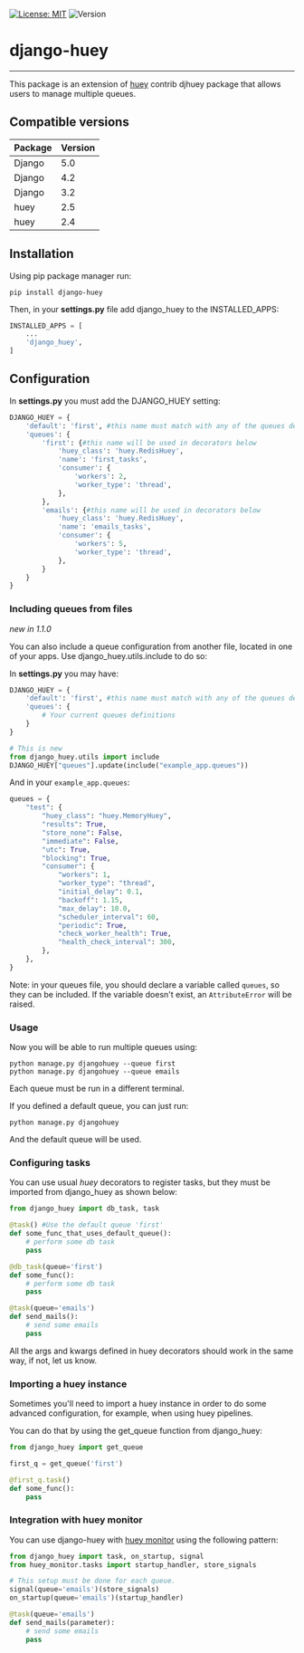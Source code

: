  [![License: MIT](https://img.shields.io/badge/License-MIT-yellow.svg)](https://opensource.org/licenses/MIT) ![Version](https://img.shields.io/badge/version-1.1.2-informational.svg)

# django-huey

***

This package is an extension of [huey](https://github.com/coleifer/huey) contrib djhuey package that allows users to manage multiple queues.

## Compatible versions
| Package     | Version     |
| ----------- | ----------- |
| Django      | 5.0         |
| Django      | 4.2         |
| Django      | 3.2         |
| huey        | 2.5         |
| huey        | 2.4         |

## Installation

Using pip package manager run:
```
pip install django-huey
```

Then, in your **settings.py** file add django_huey to the INSTALLED_APPS:
```python
INSTALLED_APPS = [
	...
    'django_huey',
]
```

## Configuration
In **settings.py** you must add the DJANGO_HUEY setting:
```python
DJANGO_HUEY = {
    'default': 'first', #this name must match with any of the queues defined below.
    'queues': {
        'first': {#this name will be used in decorators below
            'huey_class': 'huey.RedisHuey',  
            'name': 'first_tasks',  
            'consumer': {
                'workers': 2,
                'worker_type': 'thread',
            },
        },
        'emails': {#this name will be used in decorators below
            'huey_class': 'huey.RedisHuey',  
            'name': 'emails_tasks',  
            'consumer': {
                'workers': 5,
                'worker_type': 'thread',
            },
        }
    }
}
```

### Including queues from files
*new in 1.1.0*

You can also include a queue configuration from another file, located in one of your apps.
Use django_huey.utils.include to do so:

In **settings.py** you may have:
```python
DJANGO_HUEY = {
    'default': 'first', #this name must match with any of the queues defined below.
    'queues': {
        # Your current queues definitions
    }
}

# This is new
from django_huey.utils import include
DJANGO_HUEY["queues"].update(include("example_app.queues"))
```

And in your `example_app.queues`:
```python
queues = {
    "test": {
        "huey_class": "huey.MemoryHuey",
        "results": True,
        "store_none": False,
        "immediate": False,
        "utc": True,
        "blocking": True,
        "consumer": {
            "workers": 1,
            "worker_type": "thread",
            "initial_delay": 0.1,
            "backoff": 1.15,
            "max_delay": 10.0,
            "scheduler_interval": 60,
            "periodic": True,
            "check_worker_health": True,
            "health_check_interval": 300,
        },
    },
}
```
Note: in your queues file, you should declare a variable called `queues`, so they can be included. If the variable doesn't exist, an `AttributeError` will be raised.

### Usage
Now you will be able to run multiple queues using:
```
python manage.py djangohuey --queue first
python manage.py djangohuey --queue emails
```
Each queue must be run in a different terminal.

If you defined a default queue, you can just run:
```
python manage.py djangohuey
```
And the default queue will be used.


### Configuring tasks
You can use usual *huey* decorators to register tasks, but they must be imported from django_huey as shown below:

```python
from django_huey import db_task, task

@task() #Use the default queue 'first'
def some_func_that_uses_default_queue():
    # perform some db task
    pass

@db_task(queue='first')
def some_func():
    # perform some db task
    pass

@task(queue='emails')
def send_mails():
	# send some emails
    pass
```

All the args and kwargs defined in huey decorators should work in the same way, if not, let us know.

### Importing a huey instance
Sometimes you'll need to import a huey instance in order to do some advanced configuration, for example, when using huey pipelines.

You can do that by using the get_queue function from django_huey:
```python
from django_huey import get_queue

first_q = get_queue('first')

@first_q.task()
def some_func():
    pass
```

### Integration with huey monitor
You can use django-huey with [huey monitor](https://github.com/boxine/django-huey-monitor) using the following pattern:

```python
from django_huey import task, on_startup, signal
from huey_monitor.tasks import startup_handler, store_signals

# This setup must be done for each queue.
signal(queue='emails')(store_signals)
on_startup(queue='emails')(startup_handler)

@task(queue='emails')
def send_mails(parameter):
	# send some emails
    pass
```